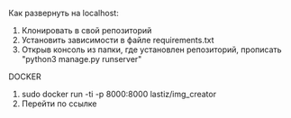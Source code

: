 Как развернуть на localhost:
1. Клонировать в свой репозиторий
2. Установить зависимости в файле requirements.txt
3. Открыв консоль из папки, где установлен репозиторий, прописать "python3 manage.py runserver"

DOCKER
1. sudo docker run -ti -p 8000:8000 lastiz/img_creator
2. Перейти по ссылке
